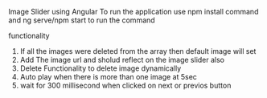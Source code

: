 Image Slider using Angular
To run the application use npm install command and ng serve/npm start to run the command

functionality

1. If all the images were deleted from the array then default image will set
2. Add The image url and sholud reflect on the image slider also
3. Delete Functionality to delete image dynamically
4. Auto play when there is more than one image at 5sec
5. wait for 300 millisecond when clicked on next or previos button
